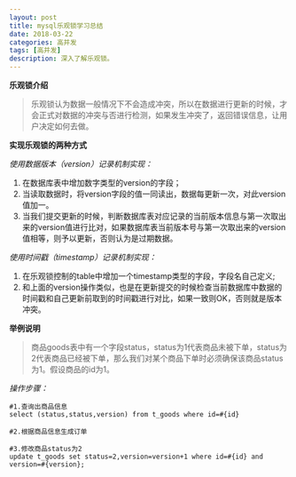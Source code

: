 ```yaml
---
layout: post
title: mysql乐观锁学习总结
date: 2018-03-22
categories: 高并发
tags: [高并发]
description: 深入了解乐观锁。
---
```


**乐观锁介绍**
> 乐观锁认为数据一般情况下不会造成冲突，所以在数据进行更新的时候，才会正式对数据的冲突与否进行检测，如果发生冲突了，返回错误信息，让用户决定如何去做。

**实现乐观锁的两种方式**

*使用数据版本（version）记录机制实现：*

1. 在数据库表中增加数字类型的version的字段；
2. 当读取数据时，将version字段的值一同读出，数据每更新一次，对此version值加一。
3. 当我们提交更新的时候，判断数据库表对应记录的当前版本信息与第一次取出来的version值进行比对，如果数据库表当前版本号与第一次取出来的version值相等，则予以更新，否则认为是过期数据。

*使用时间戳（timestamp）记录机制实现：*
1. 在乐观锁控制的table中增加一个timestamp类型的字段，字段名自己定义;
2. 和上面的version操作类似，也是在更新提交的时候检查当前数据库中数据的时间戳和自己更新前取到的时间戳进行对比，如果一致则OK，否则就是版本冲突。

**举例说明**
> 商品goods表中有一个字段status，status为1代表商品未被下单，status为2代表商品已经被下单，那么我们对某个商品下单时必须确保该商品status为1。假设商品的id为1。

*操作步骤：*
```$xslt
#1.查询出商品信息
select (status,status,version) from t_goods where id=#{id}

#2.根据商品信息生成订单

#3.修改商品status为2
update t_goods set status=2,version=version+1 where id=#{id} and version=#{version};
```

